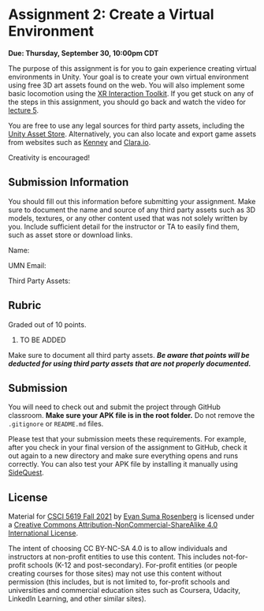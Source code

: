 # Assignment 2: Create a Virtual Environment

**Due: Thursday, September 30, 10:00pm CDT**

The purpose of this assignment is for you to gain experience creating virtual environments in Unity.  Your goal is to create your own virtual environment using free 3D art assets found on the web.  You will also implement some basic locomotion using the [XR Interaction Toolkit](https://docs.unity3d.com/Packages/com.unity.xr.interaction.toolkit@1.0/manual/index.html).  If you get stuck on any of the steps in this assignment, you should go back and watch the video for [lecture 5](https://github.com/CSCI-5619-Fall-2021/Lecture-5).

You are free to use any legal sources for third party assets, including the [Unity Asset Store](https://assetstore.unity.com/).  Alternatively, you can also locate and export game assets from websites such as [Kenney](https://www.kenney.nl/) and [Clara.io](https://clara.io/).

Creativity is encouraged!

## Submission Information

You should fill out this information before submitting your assignment.  Make sure to document the name and source of any third party assets such as 3D models, textures, or any other content used that was not solely written by you.  Include sufficient detail for the instructor or TA to easily find them, such as asset store or download links.

Name: 

UMN Email:

Third Party Assets:

## Rubric

Graded out of 10 points. 

1. TO BE ADDED

Make sure to document all third party assets. ***Be aware that points will be deducted for using third party assets that are not properly documented.***

## Submission

You will need to check out and submit the project through GitHub classroom.  **Make sure your APK file is in the root folder.** Do not remove the `.gitignore` or `README.md` files.

Please test that your submission meets these requirements.  For example, after you check in your final version of the assignment to GitHub, check it out again to a new directory and make sure everything opens and runs correctly.  You can also test your APK file by installing it manually using [SideQuest](https://sidequestvr.com/).

## License

Material for [CSCI 5619 Fall 2021](https://canvas.umn.edu/courses/268490) by [Evan Suma Rosenberg](https://illusioneering.umn.edu/) is licensed under a [Creative Commons Attribution-NonCommercial-ShareAlike 4.0 International License](http://creativecommons.org/licenses/by-nc-sa/4.0/).

The intent of choosing CC BY-NC-SA 4.0 is to allow individuals and instructors at non-profit entities to use this content.  This includes not-for-profit schools (K-12 and post-secondary). For-profit entities (or people creating courses for those sites) may not use this content without permission (this includes, but is not limited to, for-profit schools and universities and commercial education sites such as Coursera, Udacity, LinkedIn Learning, and other similar sites).   
